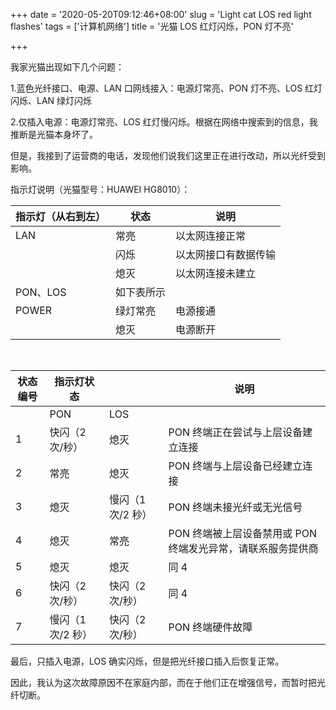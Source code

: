 +++
date = '2020-05-20T09:12:46+08:00'
slug = 'Light cat LOS red light flashes'
tags = ['计算机网络']
title = '光猫 LOS 红灯闪烁，PON 灯不亮'

+++

我家光猫出现如下几个问题：

1.蓝色光纤接口、电源、LAN 口网线接入：电源灯常亮、PON 灯不亮、LOS 红灯闪烁、LAN 绿灯闪烁

2.仅插入电源：电源灯常亮、LOS 红灯慢闪烁。根据在网络中搜索到的信息，我推断是光猫本身坏了。

但是，我接到了运营商的电话，发现他们说我们这里正在进行改动，所以光纤受到影响。

指示灯说明（光猫型号：HUAWEI HG8010）：

| 指示灯（从右到左） | 状态       | 说明                 |
| ------------------ | ---------- | -------------------- |
| LAN                | 常亮       | 以太网连接正常       |
|                    | 闪烁       | 以太网接口有数据传输 |
|                    | 熄灭       | 以太网连接未建立     |
| PON、LOS           | 如下表所示 |                      |
| POWER              | 绿灯常亮   | 电源接通             |
|                    | 熄灭       | 电源断开             |

</br>

| 状态编号 | 指示灯状态      |                 | 说明                                                     |
| -------- | --------------- | --------------- | -------------------------------------------------------- |
|          | PON             | LOS             |                                                          |
| 1        | 快闪（2 次/秒）  | 熄灭            | PON 终端正在尝试与上层设备建立连接                        |
| 2        | 常亮            | 熄灭            | PON 终端与上层设备已经建立连接                            |
| 3        | 熄灭            | 慢闪（1 次/2 秒） | PON 终端未接光纤或无光信号                                |
| 4        | 熄灭            | 常亮            | PON 终端被上层设备禁用或 PON 终端发光异常，请联系服务提供商 |
| 5        | 熄灭            | 熄灭            | 同 4                                                      |
| 6        | 快闪（2 次/秒）  | 快闪（2 次/秒）  | 同 4                                                      |
| 7        | 慢闪（1 次/2 秒） | 快闪（2 次/秒）  | PON 终端硬件故障                                          |

最后，只插入电源，LOS 确实闪烁，但是把光纤接口插入后恢复正常。

因此，我认为这次故障原因不在家庭内部，而在于他们正在增强信号，而暂时把光纤切断。
